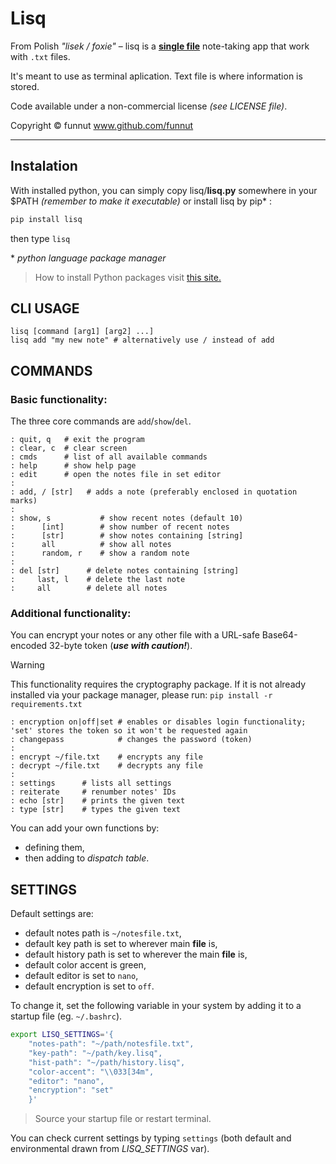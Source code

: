 # Lisq

From Polish *"lisek / foxie"* – lisq is a [**single file**](https://github.com/funnut/Lisq/blob/main/lisq/lisq.py) note-taking app that work with `.txt` files.

It's meant to use as terminal aplication. Text file is where information is stored.

Code available under a non-commercial license *(see LICENSE file)*.

Copyright © funnut www.github.com/funnut

---

## Instalation

With installed python, you can simply copy lisq/**lisq.py** somewhere in your $PATH *(remember to make it executable)* or install lisq by pip* :

```bash
pip install lisq
```

then type `lisq`

\* *python language package manager*
> How to install Python packages visit [this site.](https://packaging.python.org/en/latest/tutorials/installing-packages/)

## CLI USAGE

```
lisq [command [arg1] [arg2] ...]
lisq add "my new note" # alternatively use / instead of add
```

## COMMANDS

### Basic functionality:

The three core commands are `add`/`show`/`del`.

```
: quit, q   # exit the program
: clear, c  # clear screen
: cmds      # list of all available commands
: help      # show help page
: edit      # open the notes file in set editor
:
: add, / [str]   # adds a note (preferably enclosed in quotation marks)
:
: show, s           # show recent notes (default 10)
:      [int]        # show number of recent notes
:      [str]        # show notes containing [string]
:      all          # show all notes
:      random, r    # show a random note
:
: del [str]      # delete notes containing [string]
:     last, l    # delete the last note
:     all        # delete all notes
```

### Additional functionality:

You can encrypt your notes or any other file with a URL-safe Base64-encoded 32-byte token (***use with caution!***).
> [!WARNING]
> This functionality requires the cryptography package. If it is not already installed via your package manager, please run: `pip install -r requirements.txt`

```
: encryption on|off|set # enables or disables login functionality; 'set' stores the token so it won't be requested again
: changepass            # changes the password (token)
:
: encrypt ~/file.txt    # encrypts any file
: decrypt ~/file.txt    # decrypts any file
:
: settings      # lists all settings
: reiterate     # renumber notes' IDs
: echo [str]    # prints the given text
: type [str]    # types the given text
```

You can add your own functions by:
+ defining them,
+ then adding to *dispatch table*.

## SETTINGS

Default settings are:
   * default notes path is `~/notesfile.txt`,
   * default key path is set to wherever main __file__ is,
   * default history path is set to wherever the main __file__ is,
   * default color accent is green,
   * default editor is set to `nano`,
   * default encryption is set to `off`.

To change it, set the following variable in your system by adding it to a startup file (eg. `~/.bashrc`).

```bash
export LISQ_SETTINGS='{
    "notes-path": "~/path/notesfile.txt",
    "key-path": "~/path/key.lisq",
    "hist-path": "~/path/history.lisq",
    "color-accent": "\\033[34m",
    "editor": "nano",
    "encryption": "set"
    }'
```

> Source your startup file or restart terminal.

You can check current settings by typing `settings` (both default and environmental drawn from *LISQ_SETTINGS* var).
